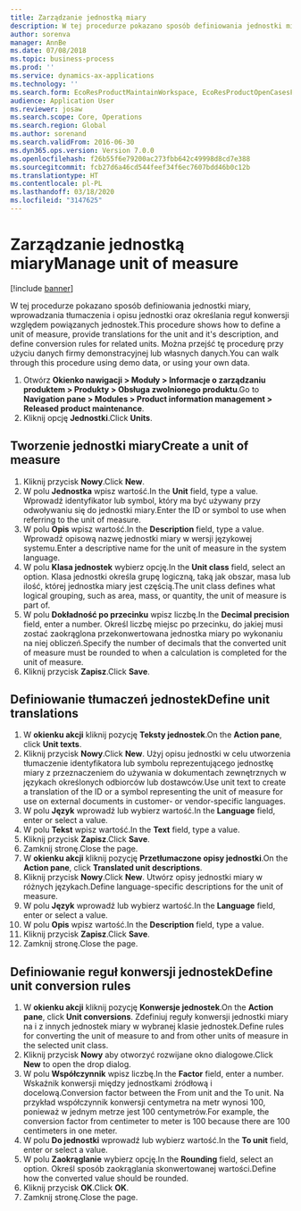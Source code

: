 ```yaml
---
title: Zarządzanie jednostką miary
description: W tej procedurze pokazano sposób definiowania jednostki miary, wprowadzania tłumaczenia i opisu jednostki oraz określania reguł konwersji względem powiązanych jednostek.
author: sorenva
manager: AnnBe
ms.date: 07/08/2018
ms.topic: business-process
ms.prod: ''
ms.service: dynamics-ax-applications
ms.technology: ''
ms.search.form: EcoResProductMaintainWorkspace, EcoResProductOpenCasesFormPart, UnitOfMeasure, UnitOfMeasureReportingTranslation, UnitOfMeasureTranslation, UnitOfMeasureConversion, UnitOfMeasureConversionEditOrCreate, UnitOfMeasureLookup
audience: Application User
ms.reviewer: josaw
ms.search.scope: Core, Operations
ms.search.region: Global
ms.author: sorenand
ms.search.validFrom: 2016-06-30
ms.dyn365.ops.version: Version 7.0.0
ms.openlocfilehash: f26b55f6e79200ac273fbb642c49998d8cd7e388
ms.sourcegitcommit: fcb27d6a46cd544feef34f6ec7607bdd46b0c12b
ms.translationtype: HT
ms.contentlocale: pl-PL
ms.lasthandoff: 03/18/2020
ms.locfileid: "3147625"
---
```

# <a name="manage-unit-of-measure"></a><span data-ttu-id="85d56-103">Zarządzanie jednostką miary</span><span class="sxs-lookup"><span data-stu-id="85d56-103">Manage unit of measure</span></span>

[!include [banner](../../includes/banner.md)]

<span data-ttu-id="85d56-104">W tej procedurze pokazano sposób definiowania jednostki miary, wprowadzania tłumaczenia i opisu jednostki oraz określania reguł konwersji względem powiązanych jednostek.</span><span class="sxs-lookup"><span data-stu-id="85d56-104">This procedure shows how to define a unit of measure, provide translations for the unit and it's description, and define conversion rules for related units.</span></span> <span data-ttu-id="85d56-105">Można przejść tę procedurę przy użyciu danych firmy demonstracyjnej lub własnych danych.</span><span class="sxs-lookup"><span data-stu-id="85d56-105">You can walk through this procedure using demo data, or using your own data.</span></span>

1. <span data-ttu-id="85d56-106">Otwórz **Okienko nawigacji > Moduły > Informacje o zarządzaniu produktem > Produkty > Obsługa zwolnionego produktu**.</span><span class="sxs-lookup"><span data-stu-id="85d56-106">Go to **Navigation pane > Modules > Product information management > Released product maintenance**.</span></span>
2. <span data-ttu-id="85d56-107">Kliknij opcję **Jednostki**.</span><span class="sxs-lookup"><span data-stu-id="85d56-107">Click **Units**.</span></span>

## <a name="create-a-unit-of-measure"></a><span data-ttu-id="85d56-108">Tworzenie jednostki miary</span><span class="sxs-lookup"><span data-stu-id="85d56-108">Create a unit of measure</span></span>
1. <span data-ttu-id="85d56-109">Kliknij przycisk **Nowy**.</span><span class="sxs-lookup"><span data-stu-id="85d56-109">Click **New**.</span></span>
2. <span data-ttu-id="85d56-110">W polu **Jednostka** wpisz wartość.</span><span class="sxs-lookup"><span data-stu-id="85d56-110">In the **Unit** field, type a value.</span></span> <span data-ttu-id="85d56-111">Wprowadź identyfikator lub symbol, który ma być używany przy odwoływaniu się do jednostki miary.</span><span class="sxs-lookup"><span data-stu-id="85d56-111">Enter the ID or symbol to use when referring to the unit of measure.</span></span>  
3. <span data-ttu-id="85d56-112">W polu **Opis** wpisz wartość.</span><span class="sxs-lookup"><span data-stu-id="85d56-112">In the **Description** field, type a value.</span></span> <span data-ttu-id="85d56-113">Wprowadź opisową nazwę jednostki miary w wersji językowej systemu.</span><span class="sxs-lookup"><span data-stu-id="85d56-113">Enter a descriptive name for the unit of measure in the system language.</span></span>  
4. <span data-ttu-id="85d56-114">W polu **Klasa jednostek** wybierz opcję.</span><span class="sxs-lookup"><span data-stu-id="85d56-114">In the **Unit class** field, select an option.</span></span> <span data-ttu-id="85d56-115">Klasa jednostki określa grupę logiczną, taką jak obszar, masa lub ilość, której jednostka miary jest częścią.</span><span class="sxs-lookup"><span data-stu-id="85d56-115">The unit class defines what logical grouping, such as area, mass, or quantity, the unit of measure is part of.</span></span>  
5. <span data-ttu-id="85d56-116">W polu **Dokładność po przecinku** wpisz liczbę.</span><span class="sxs-lookup"><span data-stu-id="85d56-116">In the **Decimal precision** field, enter a number.</span></span> <span data-ttu-id="85d56-117">Określ liczbę miejsc po przecinku, do jakiej musi zostać zaokrąglona przekonwertowana jednostka miary po wykonaniu na niej obliczeń.</span><span class="sxs-lookup"><span data-stu-id="85d56-117">Specify the number of decimals that the converted unit of measure must be rounded to when a calculation is completed for the unit of measure.</span></span>  
6. <span data-ttu-id="85d56-118">Kliknij przycisk **Zapisz**.</span><span class="sxs-lookup"><span data-stu-id="85d56-118">Click **Save**.</span></span>

## <a name="define-unit-translations"></a><span data-ttu-id="85d56-119">Definiowanie tłumaczeń jednostek</span><span class="sxs-lookup"><span data-stu-id="85d56-119">Define unit translations</span></span>
1. <span data-ttu-id="85d56-120">W **okienku akcji** kliknij pozycję **Teksty jednostek**.</span><span class="sxs-lookup"><span data-stu-id="85d56-120">On the **Action pane**, click **Unit texts**.</span></span>
2. <span data-ttu-id="85d56-121">Kliknij przycisk **Nowy**.</span><span class="sxs-lookup"><span data-stu-id="85d56-121">Click **New**.</span></span> <span data-ttu-id="85d56-122">Użyj opisu jednostki w celu utworzenia tłumaczenie identyfikatora lub symbolu reprezentującego jednostkę miary z przeznaczeniem do używania w dokumentach zewnętrznych w językach określonych odbiorców lub dostawców.</span><span class="sxs-lookup"><span data-stu-id="85d56-122">Use unit text to create a translation of the ID or a symbol representing the unit of measure for use on external documents in customer- or vendor-specific languages.</span></span>  
3. <span data-ttu-id="85d56-123">W polu **Język** wprowadź lub wybierz wartość.</span><span class="sxs-lookup"><span data-stu-id="85d56-123">In the **Language** field, enter or select a value.</span></span>
4. <span data-ttu-id="85d56-124">W polu **Tekst** wpisz wartość.</span><span class="sxs-lookup"><span data-stu-id="85d56-124">In the **Text** field, type a value.</span></span>
5. <span data-ttu-id="85d56-125">Kliknij przycisk **Zapisz**.</span><span class="sxs-lookup"><span data-stu-id="85d56-125">Click **Save**.</span></span>
6. <span data-ttu-id="85d56-126">Zamknij stronę.</span><span class="sxs-lookup"><span data-stu-id="85d56-126">Close the page.</span></span>
7. <span data-ttu-id="85d56-127">W **okienku akcji** kliknij pozycję **Przetłumaczone opisy jednostki**.</span><span class="sxs-lookup"><span data-stu-id="85d56-127">On the **Action pane**, click **Translated unit descriptions**.</span></span>
8. <span data-ttu-id="85d56-128">Kliknij przycisk **Nowy**.</span><span class="sxs-lookup"><span data-stu-id="85d56-128">Click **New**.</span></span> <span data-ttu-id="85d56-129">Utwórz opisy jednostki miary w różnych językach.</span><span class="sxs-lookup"><span data-stu-id="85d56-129">Define language-specific descriptions for the unit of measure.</span></span>  
9. <span data-ttu-id="85d56-130">W polu **Język** wprowadź lub wybierz wartość.</span><span class="sxs-lookup"><span data-stu-id="85d56-130">In the **Language** field, enter or select a value.</span></span>
10. <span data-ttu-id="85d56-131">W polu **Opis** wpisz wartość.</span><span class="sxs-lookup"><span data-stu-id="85d56-131">In the **Description** field, type a value.</span></span>
11. <span data-ttu-id="85d56-132">Kliknij przycisk **Zapisz**.</span><span class="sxs-lookup"><span data-stu-id="85d56-132">Click **Save**.</span></span>
12. <span data-ttu-id="85d56-133">Zamknij stronę.</span><span class="sxs-lookup"><span data-stu-id="85d56-133">Close the page.</span></span>

## <a name="define-unit-conversion-rules"></a><span data-ttu-id="85d56-134">Definiowanie reguł konwersji jednostek</span><span class="sxs-lookup"><span data-stu-id="85d56-134">Define unit conversion rules</span></span>
1. <span data-ttu-id="85d56-135">W **okienku akcji** kliknij pozycję **Konwersje jednostek**.</span><span class="sxs-lookup"><span data-stu-id="85d56-135">On the **Action pane**, click **Unit conversions**.</span></span> <span data-ttu-id="85d56-136">Zdefiniuj reguły konwersji jednostki miary na i z innych jednostek miary w wybranej klasie jednostek.</span><span class="sxs-lookup"><span data-stu-id="85d56-136">Define rules for converting the unit of measure to and from other units of measure in the selected unit class.</span></span>  
2. <span data-ttu-id="85d56-137">Kliknij przycisk **Nowy** aby otworzyć rozwijane okno dialogowe.</span><span class="sxs-lookup"><span data-stu-id="85d56-137">Click **New** to open the drop dialog.</span></span>
3. <span data-ttu-id="85d56-138">W polu **Współczynnik** wpisz liczbę.</span><span class="sxs-lookup"><span data-stu-id="85d56-138">In the **Factor** field, enter a number.</span></span> <span data-ttu-id="85d56-139">Wskaźnik konwersji między jednostkami źródłową i docelową.</span><span class="sxs-lookup"><span data-stu-id="85d56-139">Conversion factor between the From unit and the To unit.</span></span> <span data-ttu-id="85d56-140">Na przykład współczynnik konwersji centymetra na metr wynosi 100, ponieważ w jednym metrze jest 100 centymetrów.</span><span class="sxs-lookup"><span data-stu-id="85d56-140">For example, the conversion factor from centimeter to meter is 100 because there are 100 centimeters in one meter.</span></span>  
4. <span data-ttu-id="85d56-141">W polu **Do jednostki** wprowadź lub wybierz wartość.</span><span class="sxs-lookup"><span data-stu-id="85d56-141">In the **To unit** field, enter or select a value.</span></span>
5. <span data-ttu-id="85d56-142">W polu **Zaokrąglanie** wybierz opcję.</span><span class="sxs-lookup"><span data-stu-id="85d56-142">In the **Rounding** field, select an option.</span></span> <span data-ttu-id="85d56-143">Określ sposób zaokrąglania skonwertowanej wartości.</span><span class="sxs-lookup"><span data-stu-id="85d56-143">Define how the converted value should be rounded.</span></span>  
6. <span data-ttu-id="85d56-144">Kliknij przycisk **OK**.</span><span class="sxs-lookup"><span data-stu-id="85d56-144">Click **OK**.</span></span>
7. <span data-ttu-id="85d56-145">Zamknij stronę.</span><span class="sxs-lookup"><span data-stu-id="85d56-145">Close the page.</span></span>

